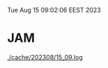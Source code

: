 Tue Aug 15 09:02:06 EEST 2023
# JAM
<a href='./cache/202308/15_09.log'>./cache/202308/15_09.log</a>

